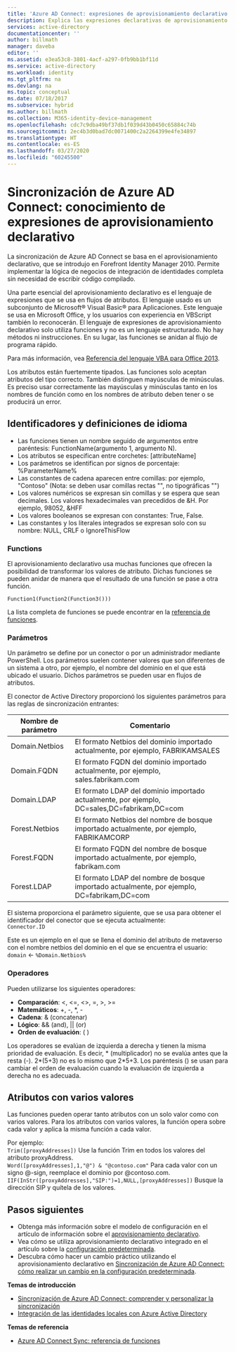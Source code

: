 ```yaml
---
title: 'Azure AD Connect: expresiones de aprovisionamiento declarativo | Microsoft Docs'
description: Explica las expresiones declarativas de aprovisionamiento.
services: active-directory
documentationcenter: ''
author: billmath
manager: daveba
editor: ''
ms.assetid: e3ea53c8-3801-4acf-a297-0fb9bb1bf11d
ms.service: active-directory
ms.workload: identity
ms.tgt_pltfrm: na
ms.devlang: na
ms.topic: conceptual
ms.date: 07/18/2017
ms.subservice: hybrid
ms.author: billmath
ms.collection: M365-identity-device-management
ms.openlocfilehash: cdc7c9dba49bf37db1f039d43b0450c65884c74b
ms.sourcegitcommit: 2ec4b3d0bad7dc0071400c2a2264399e4fe34897
ms.translationtype: HT
ms.contentlocale: es-ES
ms.lasthandoff: 03/27/2020
ms.locfileid: "60245500"
---
```

# <a name="azure-ad-connect-sync-understanding-declarative-provisioning-expressions"></a>Sincronización de Azure AD Connect: conocimiento de expresiones de aprovisionamiento declarativo
La sincronización de Azure AD Connect se basa en el aprovisionamiento declarativo, que se introdujo en Forefront Identity Manager 2010. Permite implementar la lógica de negocios de integración de identidades completa sin necesidad de escribir código compilado.

Una parte esencial del aprovisionamiento declarativo es el lenguaje de expresiones que se usa en flujos de atributos. El lenguaje usado es un subconjunto de Microsoft® Visual Basic® para Aplicaciones. Este lenguaje se usa en Microsoft Office, y los usuarios con experiencia en VBScript también lo reconocerán. El lenguaje de expresiones de aprovisionamiento declarativo solo utiliza funciones y no es un lenguaje estructurado. No hay métodos ni instrucciones. En su lugar, las funciones se anidan al flujo de programa rápido.

Para más información, vea [Referencia del lenguaje VBA para Office 2013](https://msdn.microsoft.com/library/gg264383.aspx).

Los atributos están fuertemente tipados. Las funciones solo aceptan atributos del tipo correcto. También distinguen mayúsculas de minúsculas. Es preciso usar correctamente las mayúsculas y minúsculas tanto en los nombres de función como en los nombres de atributo deben tener o se producirá un error.

## <a name="language-definitions-and-identifiers"></a>Identificadores y definiciones de idioma
* Las funciones tienen un nombre seguido de argumentos entre paréntesis: FunctionName(argumento 1, argumento N).
* Los atributos se especifican entre corchetes: [attributeName]
* Los parámetros se identifican por signos de porcentaje: %ParameterName%
* Las constantes de cadena aparecen entre comillas: por ejemplo, "Contoso" (Nota: se deben usar comillas rectas "", no tipográficas "")
* Los valores numéricos se expresan sin comillas y se espera que sean decimales. Los valores hexadecimales van precedidos de &H. Por ejemplo, 98052, &HFF
* Los valores booleanos se expresan con constantes: True, False.
* Las constantes y los literales integrados se expresan solo con su nombre: NULL, CRLF o IgnoreThisFlow

### <a name="functions"></a>Functions
El aprovisionamiento declarativo usa muchas funciones que ofrecen la posibilidad de transformar los valores de atributo. Dichas funciones se pueden anidar de manera que el resultado de una función se pase a otra función.

`Function1(Function2(Function3()))`

La lista completa de funciones se puede encontrar en la [referencia de funciones](reference-connect-sync-functions-reference.md).

### <a name="parameters"></a>Parámetros
Un parámetro se define por un conector o por un administrador mediante PowerShell. Los parámetros suelen contener valores que son diferentes de un sistema a otro, por ejemplo, el nombre del dominio en el que está ubicado el usuario. Dichos parámetros se pueden usar en flujos de atributos.

El conector de Active Directory proporcionó los siguientes parámetros para las reglas de sincronización entrantes:

| Nombre de parámetro | Comentario |
| --- | --- |
| Domain.Netbios |El formato Netbios del dominio importado actualmente, por ejemplo, FABRIKAMSALES |
| Domain.FQDN |El formato FQDN del dominio importado actualmente, por ejemplo, sales.fabrikam.com |
| Domain.LDAP |El formato LDAP del dominio importado actualmente, por ejemplo, DC=sales,DC=fabrikam,DC=com |
| Forest.Netbios |El formato Netbios del nombre de bosque importado actualmente, por ejemplo, FABRIKAMCORP |
| Forest.FQDN |El formato FQDN del nombre de bosque importado actualmente, por ejemplo, fabrikam.com |
| Forest.LDAP |El formato LDAP del nombre de bosque importado actualmente, por ejemplo, DC=fabrikam,DC=com |

El sistema proporciona el parámetro siguiente, que se usa para obtener el identificador del conector que se ejecuta actualmente:  
`Connector.ID`

Este es un ejemplo en el que se llena el dominio del atributo de metaverso con el nombre netbios del dominio en el que se encuentra el usuario:  
`domain` <- `%Domain.Netbios%`

### <a name="operators"></a>Operadores
Pueden utilizarse los siguientes operadores:

* **Comparación**: &lt;, &lt;=, &lt;&gt;, =, &gt;, &gt;=
* **Matemáticos**: +, -, \*, -
* **Cadena**: &amp; (concatenar)
* **Lógico**: &amp;&amp; (and), || (or)
* **Orden de evaluación**: ( )

Los operadores se evalúan de izquierda a derecha y tienen la misma prioridad de evaluación. Es decir, \* (multiplicador) no se evalúa antes que la resta (-). 2\*(5+3) no es lo mismo que 2\*5+3. Los paréntesis () se usan para cambiar el orden de evaluación cuando la evaluación de izquierda a derecha no es adecuada.

## <a name="multi-valued-attributes"></a>Atributos con varios valores
Las funciones pueden operar tanto atributos con un solo valor como con varios valores. Para los atributos con varios valores, la función opera sobre cada valor y aplica la misma función a cada valor.

Por ejemplo:  
`Trim([proxyAddresses])` Use la función Trim en todos los valores del atributo proxyAddress.  
`Word([proxyAddresses],1,"@") & "@contoso.com"` Para cada valor con un signo @-sign, reemplace el dominio por @contoso.com.  
`IIF(InStr([proxyAddresses],"SIP:")=1,NULL,[proxyAddresses])` Busque la dirección SIP y quítela de los valores.

## <a name="next-steps"></a>Pasos siguientes
* Obtenga más información sobre el modelo de configuración en el artículo de información sobre el [aprovisionamiento declarativo](concept-azure-ad-connect-sync-declarative-provisioning.md).
* Vea cómo se utiliza aprovisionamiento declarativo integrado en el artículo sobre la [configuración predeterminada](concept-azure-ad-connect-sync-default-configuration.md).
* Descubra cómo hacer un cambio práctico utilizando el aprovisionamiento declarativo en [Sincronización de Azure AD Connect: cómo realizar un cambio en la configuración predeterminada](how-to-connect-sync-change-the-configuration.md).

**Temas de introducción**

* [Sincronización de Azure AD Connect: comprender y personalizar la sincronización](how-to-connect-sync-whatis.md)
* [Integración de las identidades locales con Azure Active Directory](whatis-hybrid-identity.md)

**Temas de referencia**

* [Azure AD Connect Sync: referencia de funciones](reference-connect-sync-functions-reference.md)

